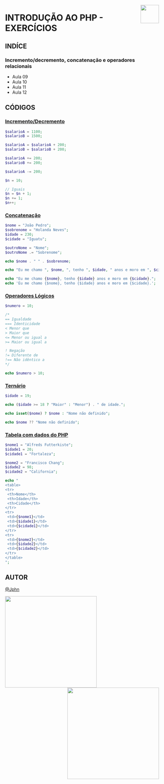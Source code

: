 <!-- HEADER -->
<a href="https://www.beacademy.com.br/devstartpaylivre/" target="_blank"><img src="https://www.beacademy.com.br/wp-content/uploads/2022/02/Cubo.png" align="right" width="60"/></a>

# INTRODUÇÃO AO PHP - EXERCÍCIOS
<!-- /HEADER -->

<!-- BODY -->
<!-- INDEX -->
## INDÍCE

### Incremento/decremento, concatenação e operadores relacionais

- Aula 09
- Aula 10
- Aula 11
- Aula 12

<!-- MAIN -->
## CÓDIGOS

<!-- SECTION -->
### [Incremento/Decremento](./index.php)

```php
$salarioA = 1100;
$salarioB = 1500;

$salarioA = $salarioA + 200;
$salarioB = $salarioB + 200;

$salarioA += 200;
$salarioB += 200;

$salarioA -= 200;

$n = 10;

// Iguais
$n = $n + 1;
$n += 1;
$n++;
```
<!-- /SECTION -->

<!-- SECTION -->
### [Concatenação](./concat.php)

```php
$nome = "João Pedro";
$sobrenome = "Holanda Neves";
$idade = 230;
$cidade = "Iguatu";

$outroNome = "Nome";
$outroNome .= "Sobrenome";

echo $nome . " " . $sobrenome;

echo "Eu me chamo ", $nome, ", tenho ", $idade, " anos e moro em ", $cidade, ".";

echo "Eu me chamo {$nome}, tenho {$idade} anos e moro em {$cidade}.";
echo 'Eu me chamo {$nome}, tenho {$idade} anos e moro em {$cidade}.';
```
<!-- /SECTION -->

<!-- SECTION -->
### [Operadores Lógicos](./logicos.php)

```php
$numero = 10;

/* 
== Igualdade
=== Identicidade
< Menor que
> Maior que
<= Menor ou igual a
>= Maior ou igual a 

! Negação
!= Diferente de
!== Não idêntico a
*/

echo $numero > 10;
```
<!-- /SECTION -->

<!-- SECTION -->
### [Ternário](./ternario.php)

```php
$idade = 19;

echo ($idade >= 18 ? "Maior" : "Menor") . " de idade.";

echo isset($nome) ? $nome : "Nome não definido";

echo $nome ?? "Nome não definido";
```
<!-- /SECTION -->

<!-- SECTION -->
### [Tabela com dados do PHP](./tabela.php)

```php
$nome1 = "Alfreds Futterkiste";
$idade1 = 20;
$cidade1 = "Fortaleza";

$nome2 = "Francisco Chang";
$idade2 = 98;
$cidade2 = "California";

echo "
<table>
<tr>
 <th>Nome</th>
 <th>Idade</th>
 <th>Cidade</th>
</tr>
<tr>
 <td>{$nome1}</td>
 <td>{$idade1}</td>
 <td>{$cidade1}</td>
</tr>
<tr>
 <td>{$nome2}</td>
 <td>{$idade2}</td>
 <td>{$cidade2}</td>
</tr>
</table>
";
```
<!-- /SECTION -->
<!-- /MAIN -->
<!-- /BODY -->

<!-- FOOTER -->
## AUTOR

[@Jphn](https://github.com/Jphn)

<a href="https://www.beacademy.com.br/" target="_blank"><img src="https://www.beacademy.com.br/wp-content/uploads/2019/11/Logo-Topo.png" width="300" align="left" /></a>
<a href="https://www.paylivre.com/" target="_blank"><img src="https://web.paylivre.com/static/media/logo-blue.c7100186.png" width="300" align="right" /></a>
<!-- /FOOTER -->
